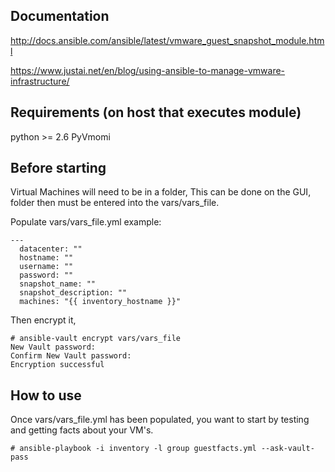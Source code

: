 ## Documentation
http://docs.ansible.com/ansible/latest/vmware_guest_snapshot_module.html

https://www.justai.net/en/blog/using-ansible-to-manage-vmware-infrastructure/

## Requirements (on host that executes module)
python >= 2.6
PyVmomi

## Before starting
Virtual Machines will need to be in a folder, This can be done on the GUI, folder then must be entered into the vars/vars_file.

Populate vars/vars_file.yml example:
```
---
  datacenter: ""
  hostname: ""
  username: ""
  password: ""
  snapshot_name: ""
  snapshot_description: ""
  machines: "{{ inventory_hostname }}"

```

Then encrypt it,
```
# ansible-vault encrypt vars/vars_file
New Vault password:
Confirm New Vault password:
Encryption successful
```

## How to use
Once vars/vars_file.yml has been populated, you want to start by testing and getting facts about your VM's.
```
# ansible-playbook -i inventory -l group guestfacts.yml --ask-vault-pass
```
